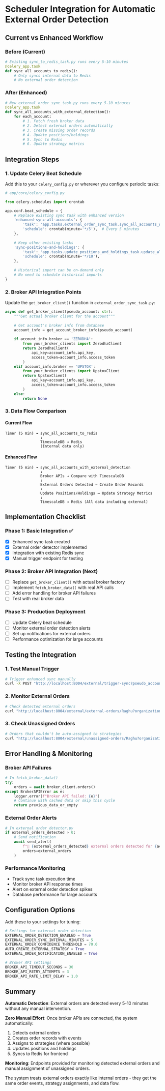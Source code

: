 # Scheduler Integration for Automatic External Order Detection

## Current vs Enhanced Workflow

### **Before (Current)**
```python
# Existing sync_to_redis_task.py runs every 5-10 minutes
@celery_app.task
def sync_all_accounts_to_redis():
    # Only syncs internal data to Redis
    # No external order detection
```

### **After (Enhanced)**
```python
# New external_order_sync_task.py runs every 5-10 minutes  
@celery_app.task
def sync_all_accounts_with_external_detection():
    for each_account:
        # 1. Fetch fresh broker data
        # 2. Detect external orders automatically
        # 3. Create missing order records
        # 4. Update positions/holdings
        # 5. Sync to Redis
        # 6. Update strategy metrics
```

## Integration Steps

### **1. Update Celery Beat Schedule**

Add this to your `celery_config.py` or wherever you configure periodic tasks:

```python
# app/core/celery_config.py

from celery.schedules import crontab

app.conf.beat_schedule = {
    # Replace existing sync task with enhanced version
    'enhanced-sync-all-accounts': {
        'task': 'app.tasks.external_order_sync_task.sync_all_accounts_with_external_detection',
        'schedule': crontab(minute='*/5'),  # Every 5 minutes
    },
    
    # Keep other existing tasks
    'sync-positions-and-holdings': {
        'task': 'app.tasks.update_positions_and_holdings_task.update_all_positions',
        'schedule': crontab(minute='*/10'),
    },
    
    # Historical import can be on-demand only
    # No need to schedule historical imports
}
```

### **2. Broker API Integration Points**

Update the `get_broker_client()` function in `external_order_sync_task.py`:

```python
async def get_broker_client(pseudo_account: str):
    """Get actual broker client for the account"""
    
    # Get account's broker info from database
    account_info = get_account_broker_info(pseudo_account)
    
    if account_info.broker == 'ZERODHA':
        from your_broker_clients import ZerodhaClient
        return ZerodhaClient(
            api_key=account_info.api_key,
            access_token=account_info.access_token
        )
    elif account_info.broker == 'UPSTOX':
        from your_broker_clients import UpstoxClient
        return UpstoxClient(
            api_key=account_info.api_key,
            access_token=account_info.access_token
        )
    else:
        return None
```

### **3. Data Flow Comparison**

#### **Current Flow**
```
Timer (5 min) → sync_all_accounts_to_redis
                ↓
                TimescaleDB → Redis
                (Internal data only)
```

#### **Enhanced Flow**
```
Timer (5 min) → sync_all_accounts_with_external_detection
                ↓
                Broker APIs → Compare with TimescaleDB
                ↓
                External Orders Detected → Create Order Records
                ↓
                Update Positions/Holdings → Update Strategy Metrics
                ↓
                TimescaleDB → Redis (All data including external)
```

## Implementation Checklist

### **Phase 1: Basic Integration** ✅
- [x] Enhanced sync task created
- [x] External order detector implemented
- [x] Integration with existing Redis sync
- [x] Manual trigger endpoint for testing

### **Phase 2: Broker API Integration** (Next)
- [ ] Replace `get_broker_client()` with actual broker factory
- [ ] Implement `fetch_broker_data()` with real API calls
- [ ] Add error handling for broker API failures
- [ ] Test with real broker data

### **Phase 3: Production Deployment**
- [ ] Update Celery beat schedule
- [ ] Monitor external order detection alerts
- [ ] Set up notifications for external orders
- [ ] Performance optimization for large accounts

## Testing the Integration

### **1. Test Manual Trigger**
```bash
# Trigger enhanced sync manually
curl -X POST "http://localhost:8004/external/trigger-sync?pseudo_account=Raghu&organization_id=stocksblitz"
```

### **2. Monitor External Orders**
```bash
# Check detected external orders
curl "http://localhost:8004/external/external-orders/Raghu?organization_id=stocksblitz&days=1"
```

### **3. Check Unassigned Orders**
```bash
# Orders that couldn't be auto-assigned to strategies
curl "http://localhost:8004/external/unassigned-orders/Raghu?organization_id=stocksblitz"
```

## Error Handling & Monitoring

### **Broker API Failures**
```python
# In fetch_broker_data()
try:
    orders = await broker_client.orders()
except BrokerAPIError as e:
    logger.error(f"Broker API failed: {e}")
    # Continue with cached data or skip this cycle
    return previous_data_or_empty
```

### **External Order Alerts**
```python
# In external_order_detector.py
if external_orders_detected > 0:
    # Send notification
    await send_alert(
        f"🚨 {external_orders_detected} external orders detected for {account}",
        orders=external_orders
    )
```

### **Performance Monitoring**
- Track sync task execution time
- Monitor broker API response times
- Alert on external order detection spikes
- Database performance for large accounts

## Configuration Options

Add these to your settings for tuning:

```python
# Settings for external order detection
EXTERNAL_ORDER_DETECTION_ENABLED = True
EXTERNAL_ORDER_SYNC_INTERVAL_MINUTES = 5
EXTERNAL_ORDER_CONFIDENCE_THRESHOLD = 70.0
AUTO_CREATE_EXTERNAL_STRATEGY = True
EXTERNAL_ORDER_NOTIFICATION_ENABLED = True

# Broker API settings
BROKER_API_TIMEOUT_SECONDS = 30
BROKER_API_RETRY_ATTEMPTS = 3
BROKER_API_RATE_LIMIT_DELAY = 1.0
```

## Summary

**Automatic Detection**: External orders are detected every 5-10 minutes without any manual intervention.

**Zero Manual Effort**: Once broker APIs are connected, the system automatically:
1. Detects external orders
2. Creates order records with events
3. Assigns to strategies (where possible)
4. Updates positions and holdings
5. Syncs to Redis for frontend

**Monitoring**: Endpoints provided for monitoring detected external orders and manual assignment of unassigned orders.

The system treats external orders exactly like internal orders - they get the same order events, strategy assignments, and data flow.